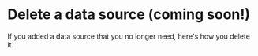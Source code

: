 # Delete a data source \(coming soon!\)

If you added a data source that you no longer need, here's how you delete it. 


